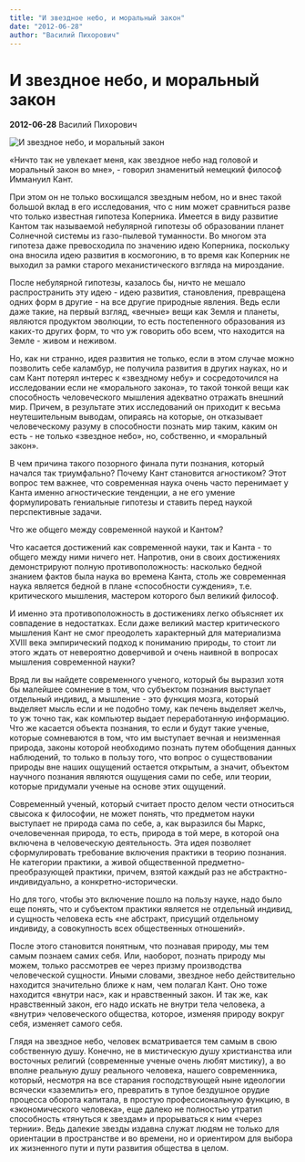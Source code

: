 ```yaml
---
title: "И звездное небо, и моральный закон"
date: "2012-06-28"
author: "Василий Пихорович"
---
```


# И звездное небо, и моральный закон

**2012-06-28** Василий Пихорович

![И звездное небо, и моральный закон](http://qhhq.ru/images/stories/poleznie/zvezda.jpg)

«Ничто так не увлекает меня, как звездное небо над головой и моральный закон во мне», - говорил знаменитый немецкий философ Иммануил Кант.

При этом он не только восхищался звездным небом, но и внес такой большой вклад в его исследования, что с ним может сравниться разве что только известная гипотеза Коперника. Имеется в виду развитие Кантом так называемой небулярной гипотезы об образовании планет Солнечной системы из газо-пылевой туманности. Во многом эта гипотеза даже превосходила по значению идею Коперника, поскольку она вносила идею развития в космогонию, в то время как Коперник не выходил за рамки старого механистического взгляда на мироздание.

После небулярной гипотезы, казалось бы, ничто не мешало распространить эту идею - идею развития, становления, превращена одних форм в другие - на все другие природные явления. Ведь если даже такие, на первый взгляд, «вечные» вещи как Земля и планеты, являются продуктом эволюции, то есть постепенного образования из каких-то других форм, то что уж говорить обо всем, что находится на Земле - живом и неживом.

Но, как ни странно, идея развития не только, если в этом случае можно позволить себе каламбур, не получила развития в других науках, но и сам Кант потерял интерес к «звездному небу» и сосредоточился на исследовании если не «морального закона», то такой тонкой вещи как способность человеческого мышления адекватно отражать внешний мир. Причем, в результате этих исследований он приходит к весьма неутешительным выводам, опираясь на которые, он отказывает человеческому разуму в способности познать мир таким, каким он есть - не только «звездное небо», но, собственно, и «моральный закон».

В чем причина такого позорного финала пути познания, который начался так триумфально? Почему Кант становится агностиком? Этот вопрос тем важнее, что современная наука очень часто перенимает у Канта именно агностические тенденции, а не его умение формулировать гениальные гипотезы и ставить перед наукой перспективные задачи.

Что же общего между современной наукой и Кантом?

Что касается достижений как современной науки, так и Канта - то общего между ними ничего нет. Напротив, они в своих достижениях демонстрируют полную противоположность: насколько бедной знанием фактов была наука во времена Канта, столь же современная наука является бедной в плане «способности суждения», т.е. критического мышления, мастером которого был великий философ.

И именно эта противоположность в достижениях легко объясняет их совпадение в недостатках. Если даже великий мастер критического мышления Кант не смог преодолеть характерный для материализма XVIII века эмпирический подход к пониманию природы, то стоит ли этого ждать от невероятно доверчивой и очень наивной в вопросах мышления современной науки?

Вряд ли вы найдете современного ученого, который бы выразил хотя бы малейшее сомнение в том, что субъектом познания выступает отдельный индивид, а мышление - это функция мозга, который выделяет мысль если и не подобно тому, как печень выделяет желчь, то уж точно так, как компьютер выдает переработанную информацию. Что же касается объекта познания, то если и будут такие ученые, которые сомневаются в том, что им выступает вечная и неизменная природа, законы которой необходимо познать путем обобщения данных наблюдений, то только в пользу того, что вопрос о существовании природы вне наших ощущений остается открытым, а значит, объектом научного познания являются ощущения сами по себе, или теории, которые придумали ученые на основе этих ощущений.

Современный ученый, который считает просто делом чести относиться свысока к философии, не может понять, что предметом науки выступает не природа сама по себе, а, как выразился бы Маркс, очеловеченная природа, то есть, природа в той мере, в которой она включена в человеческую деятельность. Эта идея позволяет сформулировать требование включения практики в теорию познания. Не категории практики, а живой общественной предметно-преобразующей практики, причем, взятой каждый раз не абстрактно-индивидуально, а конкретно-исторически.

Но для того, чтобы это включение пошло на пользу науке, надо было еще понять, что и субъектом практики является не отдельный индивид, и сущность человека есть «не абстракт, присущий отдельному индивиду, а совокупность всех общественных отношений».

После этого становится понятным, что познавая природу, мы тем самым познаем самих себя. Или, наоборот, познать природу мы можем, только рассмотрев ее через призму производства человеческой сущности. Иными словами, звездное небо действительно находится значительно ближе к нам, чем полагал Кант. Оно тоже находится «внутри нас», как и нравственный закон. И так же, как нравственный закон, его надо искать не внутри тела человека, а «внутри» человеческого общества, которое, изменяя природу вокруг себя, изменяет самого себя.

Глядя на звездное небо, человек всматривается тем самым в свою собственную душу. Конечно, не в мистическую душу христианства или восточных религий (современные ученые очень любят мистику), а во вполне реальную душу реального человека, нашего современника, который, несмотря на все старания господствующей ныне идеологии всячески «заземлить» его, превратить в тупое бездушное орудие процесса оборота капитала, в простую профессиональную функцию, в «экономического человека», еще далеко не полностью утратил способность «тянуться к звездам» и прорываться к ним «через тернии». Ведь далекие звезды издавна служат людям не только для ориентации в пространстве и во времени, но и ориентиром для выбора их жизненного пути и пути развития общества в целом.
